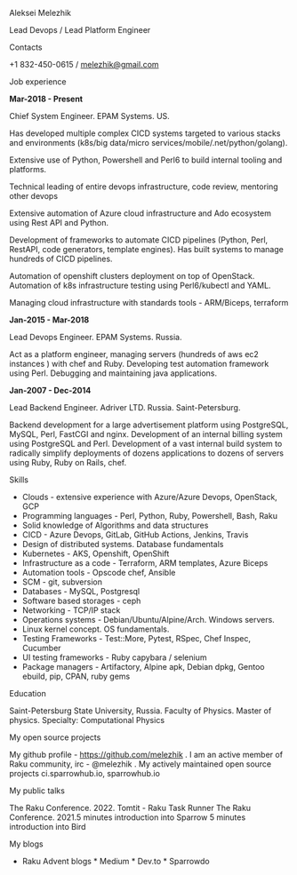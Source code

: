 Aleksei Melezhik 

Lead Devops / Lead Platform Engineer

Contacts

+1 832-450-0615 / melezhik@gmail.com

Job experience

**Mar-2018 - Present**

Chief System Engineer. EPAM Systems. US. 


Has developed multiple complex CICD systems targeted to various stacks and environments (k8s/big data/micro services/mobile/.net/python/golang).
 
Extensive use of  Python, Powershell and Perl6 to build internal tooling and platforms.


Technical leading of entire devops infrastructure, code review, mentoring other devops 
 
Extensive automation of Azure cloud infrastructure and Ado ecosystem using Rest API and Python. 

Development of frameworks to automate CICD pipelines (Python, Perl, RestAPI, code generators, template engines). Has built systems to manage hundreds of CICD pipelines.

Automation of openshift clusters deployment on top of OpenStack. Automation of k8s infrastructure testing using Perl6/kubectl and YAML.

Managing cloud infrastructure  with standards tools - ARM/Biceps, terraform




**Jan-2015 - Mar-2018** 

Lead Devops Engineer. EPAM Systems. Russia.
 
Act as a platform engineer, managing servers (hundreds of aws ec2 instances ) with chef and Ruby. Developing test automation framework using Perl. Debugging and maintaining java applications.

**Jan-2007 - Dec-2014** 

Lead Backend Engineer. Adriver LTD. Russia. Saint-Petersburg.

Backend development for a large advertisement platform using PostgreSQL, MySQL, Perl, FastCGI and nginx. Development of an internal billing system using PostgreSQL and Perl.
Development of a vast internal build system to radically simplify deployments of dozens applications to dozens of servers  using Ruby, Ruby on Rails, chef.


Skills

* Clouds - extensive experience with Azure/Azure Devops, OpenStack, GCP
* Programming languages - Perl, Python, Ruby, Powershell, Bash, Raku
* Solid knowledge of Algorithms and data structures
* CICD - Azure Devops, GitLab, GitHub Actions, Jenkins, Travis
* Design of distributed systems. Database fundamentals
* Kubernetes - AKS, Openshift, OpenShift
* Infrastructure as a code - Terraform, ARM templates, Azure Biceps
* Automation tools - Opscode chef, Ansible
* SCM - git, subversion
* Databases - MySQL, Postgresql
* Software based storages - ceph
* Networking - TCP/IP stack
* Operations systems - Debian/Ubuntu/Alpine/Arch. Windows servers.
* Linux kernel concept. OS fundamentals. 
* Testing Frameworks - Test::More, Pytest, RSpec, Chef Inspec, Cucumber
* UI testing frameworks - Ruby capybara / selenium 
* Package managers - Artifactory, Alpine apk, Debian dpkg, Gentoo ebuild, pip, CPAN, ruby gems 

Education

Saint-Petersburg State University, Russia.  Faculty of Physics.  Master of physics. Specialty: Computational Physics

My open source projects

My github profile - https://github.com/melezhik . I am an active member of Raku community, irc - @melezhik . My actively maintained open source projects ci.sparrowhub.io, sparrowhub.io 


My public talks

The Raku Conference. 2022. Tomtit - Raku Task Runner
The Raku Conference. 2021.5 minutes introduction into Sparrow 5 minutes introduction into Bird

My blogs

* Raku Advent blogs * Medium * Dev.to * Sparrowdo
